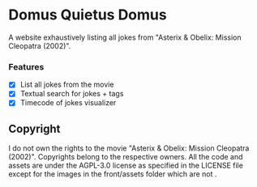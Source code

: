 # Domus Quietus Domus

A website exhaustively listing all jokes from "Asterix & Obelix: Mission Cleopatra (2002)".

### Features

- [x] List all jokes from the movie
- [x] Textual search for jokes + tags
- [x] Timecode of jokes visualizer

## Copyright

I do not own the rights to the movie "Asterix & Obelix: Mission Cleopatra (2002)".
Copyrights belong to the respective owners.
All the code and assets are under the AGPL-3.0 license as specified in the LICENSE file except for the images in the front/assets folder which are not .